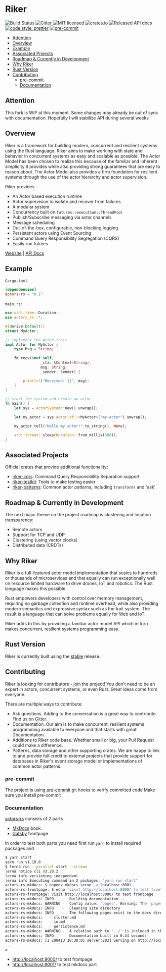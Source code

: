 # Riker

[![Build Status](https://travis-ci.org/actors-rs/actors.rs.svg?branch=master)](https://travis-ci.org/github/actors-rs/actors.rs)
[![Gitter](https://badges.gitter.im/actors-rs-/community.svg)](https://gitter.im/actors-rs-/community?utm_source=badge&utm_medium=badge&utm_campaign=pr-badge)
[![MIT licensed](https://img.shields.io/badge/license-MIT-blue.svg)](./LICENSE)
[![crates.io](https://meritbadge.herokuapp.com/actors-rs)](https://crates.io/crates/actors-rs)
[![Released API docs](https://docs.rs/actors-rs/badge.svg)](https://docs.rs/actors-rs)
[![code style: prettier](https://img.shields.io/badge/code_style-prettier-ff69b4.svg?style=flat-square)](https://github.com/prettier/prettier)
[![pre-commit](https://img.shields.io/badge/pre--commit-enabled-brightgreen?logo=pre-commit&logoColor=white)](https://github.com/pre-commit/pre-commit)

<!-- prettier-ignore-start -->

<!-- toc -->

+ [Attention](#attention)
+ [Overview](#overview)
+ [Example](#example)
+ [Associated Projects](#associated-projects)
+ [Roadmap & Currently in Development](#roadmap--currently-in-development)
+ [Why Riker](#why-riker)
+ [Rust Version](#rust-version)
+ [Contributing](#contributing)
  + [pre-commit](#pre-commit)
  + [Documentation](#documentation)

<!-- tocstop -->

<!-- prettier-ignore-end -->

## Attention

This fork is WIP at this moment. Some changes may already be out of sync with documentation.
Hopefully I will stabilize API during several weeks

## Overview

Riker is a framework for building modern, concurrent and resilient systems using the Rust language. Riker aims to make working with state and behavior in concurrent systems as easy and scalable as possible. The Actor Model has been chosen to realize this because of the familiar and inherent simplicity it provides while also providing strong guarantees that are easy to reason about. The Actor Model also provides a firm foundation for resilient systems through the use of the actor hierarchy and actor supervision.

Riker provides:

- An Actor based execution runtime
- Actor supervision to isolate and recover from failures
- A modular system
- Concurrency built on `futures::execution::ThreadPool`
- Publish/Subscribe messaging via actor channels
- Message scheduling
- Out-of-the-box, configurable, non-blocking logging
- Persistent actors using Event Sourcing
- Command Query Responsibility Segregation (CQRS)
- Easily run futures

[Website](https://actors-rs.github.io/) | [API Docs](https://docs.rs/riker)

## Example

`Cargo.toml`:

```toml
[dependencies]
actors-rs = "0.1"
```

`main.rs`:

```rust
use std::time::Duration;
use actors_rs::*;

#[derive(Default)]
struct MyActor;

// implement the Actor trait
impl Actor for MyActor {
    type Msg = String;

    fn recv(&mut self,
                _ctx: &Context<String>,
                msg: String,
                _sender: Sender) {

        println!("Received: {}", msg);
    }
}

// start the system and create an actor
fn main() {
    let sys = ActorSystem::new().unwrap();

    let my_actor = sys.actor_of::<MyActor>("my-actor").unwrap();

    my_actor.tell("Hello my actor!".to_string(), None);

    std::thread::sleep(Duration::from_millis(500));
}
```

## Associated Projects

Official crates that provide additional functionality:

- [riker-cqrs](https://github.com/riker-rs/riker-cqrs): Command Query Responsibility Separation support
- [riker-testkit](https://github.com/riker-rs/riker-testkit): Tools to make testing easier
- [riker-patterns](https://github.com/riker-rs/riker-patterns): Common actor patterns, including `transform!` and 'ask'

## Roadmap & Currently in Development

The next major theme on the project roadmap is clustering and location transparency:

- Remote actors
- Support for TCP and UDP
- Clustering (using vector clocks)
- Distributed data (CRDTs)

## Why Riker

Riker is a full-featured actor model implementation that scales to hundreds or thousands of microservices and that equally can run exceptionally well on resource limited hardware to drive drones, IoT and robotics. The Rust language makes this possible.

Rust empowers developers with control over memory management, requiring no garbage collection and runtime overhead, while also providing modern semantics and expressive syntax such as the trait system. The result is a language that can solve problems equally for Web and IoT.

Riker adds to this by providing a familiar actor model API which in turn makes concurrent, resilient systems programming easy.

## Rust Version

Riker is currently built using the [stable](https://github.com/rust-lang/rust/blob/master/RELEASES.md) release.

## Contributing

Riker is looking for contributors - join the project! You don't need to be an expert in actors, concurrent systems, or even Rust. Great ideas come from everyone.

There are multiple ways to contribute:

- Ask questions. Adding to the conversation is a great way to contribute. Find us on [Gitter](https://gitter.im/actors-rs-/community?utm_source=share-link&utm_medium=link&utm_campaign=share-link).
- Documentation. Our aim is to make concurrent, resilient systems programming available to everyone and that starts with great Documentation.
- Additions to Riker code base. Whether small or big, your Pull Request could make a difference.
- Patterns, data storage and other supporting crates. We are happy to link to and provide full credit to external projects that provide support for databases in Riker's event storage model or implementations of common actor patterns.

### pre-commit

The project is using [pre-commit](https://pre-commit.com/) git hooks to verify committed code
Make sure you install pre-commit

### Documentation

[actors-rs](https://https://actors-rs.github.io/) consists of 2 parts

- [MkDocs](https://www.mkdocs.org) book.
- [Gatsby](https://www.gatsbyjs.org/) frontpage

In order to test both parts you need first run `yarn` to install required packages and

```bash
$ yarn start
yarn run v1.19.0
$ lerna run --parallel start --stream
lerna notice cli v3.20.2
lerna info versioning independent
lerna info Executing command in 2 packages: "yarn run start"
actors-rs-mkdocs: $ nopenv mkdocs serve -a localhost:8001
actors-rs-frontpage: $ echo 'visit http://localhost:8000/ to test frontpage' && gatsby develop --no-color
actors-rs-frontpage: visit http://localhost:8000/ to test frontpage
actors-rs-mkdocs: INFO    -  Building documentation...
actors-rs-mkdocs: WARNING -  Config value: 'pages'. Warning: The 'pages' configuration option has been deprecated and will be removed in a future release of MkDocs. Use 'nav' instead.
actors-rs-mkdocs: INFO    -  Cleaning site directory
actors-rs-mkdocs: INFO    -  The following pages exist in the docs directory, but are not included in the "nav" configuration:
actors-rs-mkdocs:   - cluster.md
actors-rs-mkdocs:   - io.md
actors-rs-mkdocs:   - persistence.md
actors-rs-mkdocs: WARNING -  A relative path to '../' is included in the 'nav' configuration, which is not found in the documentation files
actors-rs-mkdocs: INFO    -  Documentation built in 0.44 seconds
actors-rs-mkdocs: [I 200413 10:38:05 server:283] Serving on http://localhost:8001
...
a
```

- [http://localhost:8000/](http://localhost:8000/) to test frontpage
- [http://localhost:8001/](http://localhost:8001/) to test mkdocs part
